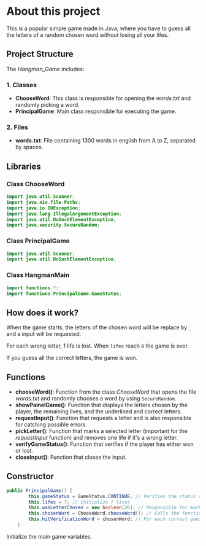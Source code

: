 # **About this project**

This is a popular simple game made in Java, where you have to guess all the letters of a random chosen word without losing all your lifes.

## **Project Structure**

The *Hangman_Game* includes:

### **1. Classes**

- **ChooseWord**: This class is responsible for opening the *words.txt* and randomly picking a word.
- **PrincipalGame**: Main class responsible for executing the game.

### **2. Files**

- **words.txt**: File containing 1300 words in english from A to Z, separated by spaces.

## **Libraries**

### **Class ChooseWord**
```java
import java.util.Scanner;
import java.nio.file.Paths;
import java.io.IOException;
import java.lang.IllegalArgumentException;
import java.util.NoSuchElementException;
import java.security.SecureRandom;
```

### **Class PrincipalGame**
```java
import java.util.Scanner;
import java.util.NoSuchElementException;
```

### **Class HangmanMain**
```java
import functions.*;
import functions.PrincipalGame.GameStatus;
```

## **How does it work?**

When the game starts, the letters of the chosen word will be replace by `_` and a input will be requested. 

For each wrong letter, 1 life is lost. When `lifes` reach `0` the game is over.

If you guess all the correct letters, the game is won.

## **Functions**

- **chooseWord()**: Function from the class *ChooseWord* that opens the file *words.txt* and randomly chooses a word by using `SecureRandom`.
- **showPainelGame()**: Function that displays the letters chosen by the player, the remaining lives, and the underlined and correct letters.
- **requestInput()**: Function that requests a letter and is also responsible for catching possible errors.
- **pickLetter()**: Function that marks a selected letter (important for the *requestInput* function) and removes one life if it's a wrong letter.
- **verifyGameStatus()**: Function that verifies if the player has either won or lost.
- **closeInput()**: Function that closes the input.

## **Constructor**

```java
public PrincipalGame() {
        this.gameStatus = GameStatus.CONTINUE; // Verifies the status of the game
        this.lifes = 7; // Initialize 7 lives
        this.wasLetterChosen = new boolean[26]; // Responsible for marking the picked letters
        this.chosenWord = ChooseWord.chooseWord(); // Calls the function that randomly chooses a word and stores it in a variable
        this.hitVerificationWord = chosenWord; // For each correct guess, the matching letters will be removed from it until it's empty
    }
```

Initialize the main game variables.
